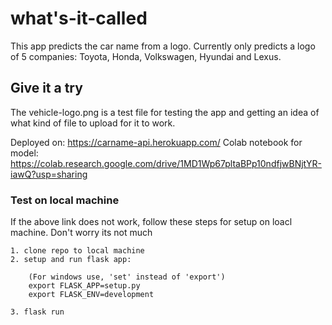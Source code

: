 # what's-it-called

This app predicts the car name from a logo. Currently only predicts a logo of 5 companies: Toyota, Honda, Volkswagen, Hyundai and Lexus.

## Give it a try

The vehicle-logo.png is a test file for testing the app and getting an idea of what kind of file to upload for it to work.

Deployed on: https://carname-api.herokuapp.com/
Colab notebook for model: https://colab.research.google.com/drive/1MD1Wp67pltaBPp10ndfjwBNjtYR-iawQ?usp=sharing

### Test on local machine

If the above link does not work, follow these steps for setup on loacl machine. Don't worry its not much

```
1. clone repo to local machine
2. setup and run flask app:

	(For windows use, 'set' instead of 'export')
	export FLASK_APP=setup.py
  	export FLASK_ENV=development
  
3. flask run
```
